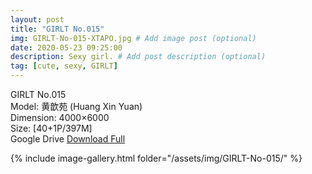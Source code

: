 ```yaml
---
layout: post
title: "GIRLT No.015"
img: GIRLT-No-015-XTAPO.jpg # Add image post (optional)
date: 2020-05-23 09:25:00
description: Sexy girl. # Add post description (optional)
tag: [cute, sexy, GIRLT]
---
```

GIRLT No.015  
Model: 黄歆苑 (Huang Xin Yuan)  
Dimension: 4000×6000  
Size: [40+1P/397M]         
Google Drive [Download Full](http://gestyy.com/e0KTvl)

{% include image-gallery.html folder="/assets/img/GIRLT-No-015/" %}
